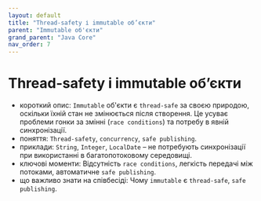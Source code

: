 ```yaml
---
layout: default
title: "Thread-safety і immutable об’єкти"
parent: "Immutable об'єкти"
grand_parent: "Java Core"
nav_order: 7
---
```


# Thread-safety і immutable об’єкти

*   короткий опис: `Immutable` об'єкти є `thread-safe` за своєю природою, оскільки їхній стан не змінюється після створення. Це усуває проблеми гонки за змінні (`race conditions`) та потребу в явній синхронізації.
*   поняття: `Thread-safety`, `concurrency`, `safe publishing`.
*   приклади: `String`, `Integer`, `LocalDate` – не потребують синхронізації при використанні в багатопотоковому середовищі.
*   ключові моменти: Відсутність `race conditions`, легкість передачі між потоками, автоматичне `safe publishing`.
*   що важливо знати на співбесіді: Чому `immutable` є `thread-safe`, `safe publishing`.
